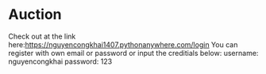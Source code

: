 # Auction
Check out at the link here:https://nguyencongkhai1407.pythonanywhere.com/login
You can register with own email or password or input the creditials below:
username: nguyencongkhai
password: 123
